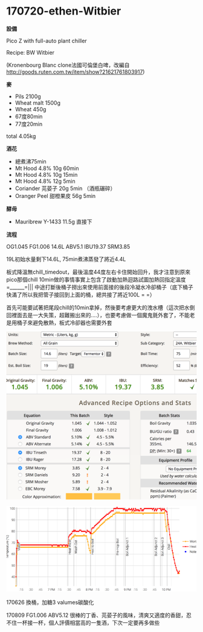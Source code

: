 # 170720-ethen-Witbier

**設備**

Pico Z with full-auto plant chiller

Recipe: BW Witbier 

(Kronenbourg Blanc clone法國可倫堡白啤，改編自 <http://goods.ruten.com.tw/item/show?21621761803917>)

**麥**

* Pils 2100g
* Wheat malt 1500g
* Wheat 450g
* 67度80min
* 77度20min

total 4.05kg

**酒花**

* 總煮沸75min
* Mt Hood 4.8% 10g 60min
* Mt Hood 4.8% 10g 15min
* Mt Hood 4.8% 12g 5min
* Coriander 芫荽子 20g 5min （酒瓶碾碎）
* Oranger Peel 甜橙果皮 56g 5min

**酵母**
 
* Mauribrew Y-1433 11.5g 直接下

**流程**

OG1.045 FG1.006 14.6L ABV5.1 IBU19.37 SRM3.85

19L初始水量剩下14.6L, 75min煮沸蒸發了將近4.4L

板式降溫無chill_timedout，最後溫度44度左右卡住開始回升，我才注意到原來pico那個chill 10min做的事情事實上包含了啟動加熱迴路試圖加熱回指定溫度 =______=||| 中途打斷後桶子撈出來使用前面接的後段冷凝水冷卻桶子（底下桶子快滿了所以我把管子接回到上面的桶，總共接了將近100L = =）

首先可能要試著把尾段chill的10min拿掉，然後要考慮更大的洩水槽（這次把水倒回裡面去是一大失策，超難搬出來的....），也要考慮做一個魔鬼氈外套了，不能老是用桶子來避免散熱，板式冷卻器也需要外套


![](../img/test54.png)

![](../img/test55.png)

170626 換桶，加糖3 valumes碳酸化

170809 FG1.006 ABV5.12 很棒的丁香、芫荽子的風味，清爽又適度的香甜，忍不住一杯接一杯，個人評價相當高的一隻酒，下次一定要再多做些